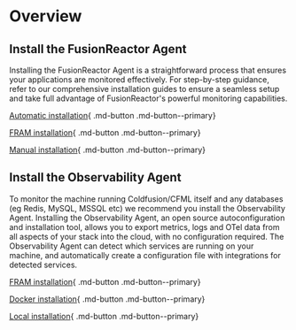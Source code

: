 # Overview

## Install the FusionReactor Agent

Installing the FusionReactor Agent is a straightforward process that ensures your applications are monitored effectively. For step-by-step guidance, refer to our comprehensive installation guides to ensure a seamless setup and take full advantage of FusionReactor's powerful monitoring capabilities.


[Automatic installation](/frdocs/Monitor-your-data/FR-Agent/Installation/Automatic/){ .md-button .md-button--primary} 

[FRAM installation](/frdocs/Monitor-your-data/FR-Agent/Installation/FRAM/){ .md-button .md-button--primary} 

[Manual installation](/frdocs/Monitor-your-data/FR-Agent/Installation/Manual/){ .md-button .md-button--primary} 

## Install the Observability Agent

To monitor the machine running Coldfusion/CFML itself and any databases (eg Redis, MySQL, MSSQL etc) we recommend you install the Observability Agent. Installing the Observability Agent, an open source autoconfiguration and installation tool, allows you to export metrics, logs and OTel data from all aspects of your stack into the cloud, with no configuration required. The Observability Agent can detect which services are running on your machine, and automatically create a configuration file with integrations for detected services.

[FRAM installation](/frdocs/Cloud/Observability-Agent-Install/FRAM/){ .md-button .md-button--primary} 

[Docker installation](/frdocs/Cloud/Observability-Agent-Install/Docker/){ .md-button .md-button--primary} 

[Local installation](/frdocs/Cloud/Observability-Agent-Install/observability-agent/){ .md-button .md-button--primary} 
